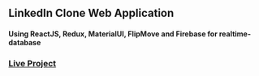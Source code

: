 
## LinkedIn Clone Web Application
#### Using ReactJS, Redux, MaterialUI, FlipMove and Firebase for realtime-database
### [Live Project](https://linkedin-clone-ab8b8.web.app)
